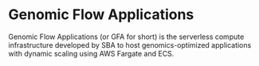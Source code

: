 # Genomic Flow Applications

Genomic Flow Applications (or GFA for short) is the serverless compute infrastructure developed by SBA to host genomics-optimized applications with dynamic scaling using AWS Fargate and ECS.